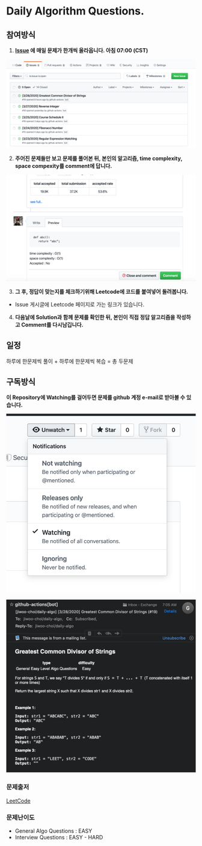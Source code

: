 # Daily Algorithm Questions.

## 참여방식
1. **[Issue](https://github.com/jiwoo-choi/daily-algo/issues) 에 매일 문제가 한개씩 올라옵니다. 아침 07:00 (CST)**

![alt text](https://github.com/jiwoo-choi/daily-algo/blob/master/issue.png)

2. **주어진 문제들만 보고 문제를 풀어본 뒤, 본인의 알고리즘, time complexity, space compexity를 comment에 답니다.**

![alt text](https://github.com/jiwoo-choi/daily-algo/blob/master/comment.png)

3. **그 후, 정답이 맞는지를 체크하기위해 Leetcode에 코드를 붙여넣어 돌려봅니다.**
- Issue 게시글에 Leetcode 페이지로 가는 링크가 있습니다.

4. **다음날에 Solution과 함께 문제를 확인한 뒤, 본인이 직접 정답 알고리즘을 작성하고 Comment를 다시남깁니다.**


## 일정
하루에 한문제씩 풀이 + 하루에 한문제씩 복습 = 총 두문제

## 구독방식

**이 Repository에 Watching를 걸어두면 문제를 github 계정 e-mail로 받아볼 수 있습니다.**

![alt text](https://github.com/jiwoo-choi/daily-algo/blob/master/watching.png)

![alt text](https://github.com/jiwoo-choi/daily-algo/blob/master/email.png)


### 문제출저
[LeetCode](https://leetcode.com/)

### 문제난이도
- General Algo Questions : EASY
- Interview Questions : EASY - HARD 

